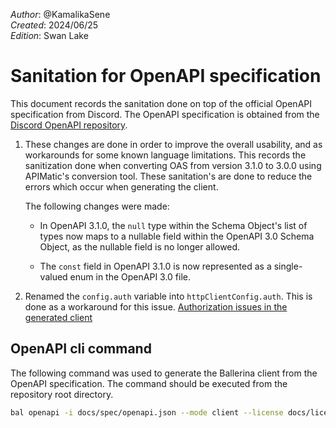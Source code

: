 _Author_: @KamalikaSene \
_Created_: 2024/06/25 \
_Edition_: Swan Lake  

# Sanitation for OpenAPI specification
This document records the sanitation done on top of the official OpenAPI specification from Discord. The OpenAPI specification is obtained from the [Discord OpenAPI repository](https://github.com/discord/discord-api-spec).

1. These changes are done in order to improve the overall usability, and as workarounds for some known language limitations.
This records the sanitization done when converting OAS from version 3.1.0 to 3.0.0 using APIMatic's conversion tool. These sanitation's are done to reduce the errors which occur when generating the client.

    The following changes were made:

    *    In OpenAPI 3.1.0, the `null` type within the Schema Object's list of types now maps to a nullable field within the OpenAPI 3.0 Schema Object, as the nullable field is no longer allowed.

    *    The `const` field in OpenAPI 3.1.0 is now represented as a single-valued enum in the OpenAPI 3.0 file.

2. Renamed the `config.auth` variable into `httpClientConfig.auth`. This is done as a workaround for this issue. [Authorization issues in the generated client](https://github.com/ballerina-platform/ballerina-library/issues/6655)


## OpenAPI cli command
The following command was used to generate the Ballerina client from the OpenAPI specification. The command should be executed from the repository root directory.
```bash
bal openapi -i docs/spec/openapi.json --mode client --license docs/license.txt -o ballerina
```
